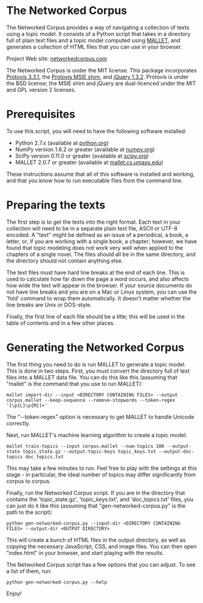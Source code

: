 The Networked Corpus
===============

The Networked Corpus provides a way of navigating a collection of texts using a topic model.  It consists of a Python script that takes in a directory full of plain text files and a topic model computed using [MALLET](http://mallet.cs.umass.edu), and generates a collection of HTML files that you can use in your browser.

Project Web site: [networkedcorpus.com](http://networkedcorpus.com)

The Networked Corpus is under the MIT license.  This package incorporates [Protovis 3.3.1](http://mbostock.github.com/protovis), the [Protovis MSIE shim](http://github.com/DataMarket/protovis-msie), and [jQuery 1.3.2](http://jquery.com).  Protovis is under the BSD license; the MSIE shim and jQuery are dual-licenced under the MIT and GPL version 2 licenses.

# Prerequisites

To use this script, you will need to have the following software installed:

* Python 2.7.x (available at [python.org](http://python.org))
* NumPy version 1.6.2 or greater (available at [numpy.org](http://numpy.org))
* SciPy version 0.11.0 or greater (available at [scipy.org](http://scipy.org))
* MALLET 2.0.7 or greater (available at [mallet.cs.umass.edu](http://mallet.cs.umass.edu))

These instructions assume that all of this software is installed and working, and that you know how to run executable files from the command line.

# Preparing the texts

The first step is to get the texts into the right format.  Each text in your collection will need to be in a separate plain text file, ASCII or UTF-8 encoded.  A "text" might be defined as an issue of a periodical, a book, a letter, or, if you are working with a single book, a chapter; however, we have found that topic modeling does not work very well when applied to the chapters of a single novel.  The files should all be in the same directory, and the directory should not contain anything else.

The text files must have hard line breaks at the end of each line.  This is used to calculate how far down the page a word occurs, and also affects how wide the text will appear in the browser.  If your source documents do not have line breaks and you are on a Mac or Linux system, you can use the 'fold' command to wrap them automatically.  It doesn't matter whether the line breaks are Unix or DOS-style.

Finally, the first line of each file should be a title; this will be used in the table of contents and in a few other places.

# Generating the Networked Corpus

The first thing you need to do is run MALLET to generate a topic model.  This is done in two steps.  First, you must convert the directory full of text files into a MALLET data file.  You can do this like this (assuming that "mallet" is the command that you use to run MALLET):

    mallet import-dir --input <DIRECTORY CONTAINING FILES> --output corpus.mallet --keep-sequence --remove-stopwords --token-regex '[\p{L}\p{M}]+'

The "--token-regex" option is necessary to get MALLET to handle Unicode correctly.

Next, run MALLET's machine learning algorithm to create a topic model:

    mallet train-topics --input corpus.mallet --num-topics 100 --output-state topic_state.gz --output-topic-keys topic_keys.txt --output-doc-topics doc_topics.txt 

This may take a few minutes to run.  Feel free to play with the settings at this stage - in particular, the ideal number of topics may differ significantly from corpus to corpus.

Finally, run the Networked Corpus script.  If you are in the directory that contains the 'topic_state.gz', 'topic_keys.txt', and 'doc_topics.txt' files, you can just do it like this (assuming that "gen-networked-corpus.py" is the path to the script):

    python gen-networked-corpus.py --input-dir <DIRECTORY CONTAINING FILES> --output-dir <OUTPUT DIRECTORY>

This will create a bunch of HTML files in the output directory, as well as copying the necessary JavaScript, CSS, and image files.  You can then open "index.html" in your browser, and start playing with the results.

The Networked Corpus script has a few options that you can adjust.  To see a list of them, run:

    python gen-networked-corpus.py --help

Enjoy!
